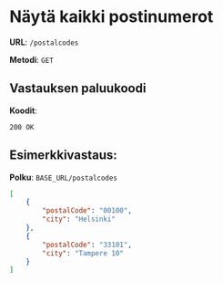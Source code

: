 # Näytä kaikki postinumerot

**URL**: `/postalcodes`

**Metodi**: `GET`

## Vastauksen paluukoodi

**Koodit**:

`200 OK`

## Esimerkkivastaus:

**Polku**: `BASE_URL/postalcodes`

```json
[
    {
        "postalCode": "00100",
        "city": "Helsinki"
    },
    {
        "postalCode": "33101",
        "city": "Tampere 10"
    }
]
```
